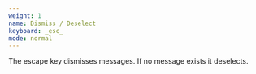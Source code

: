 ```yaml
---
weight: 1
name: Dismiss / Deselect
keyboard: _esc_
mode: normal
---
```

The escape key dismisses messages. If no message exists it deselects.